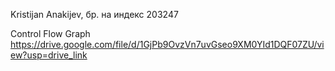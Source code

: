 Kristijan Anakijev, бр. на индекс 203247

Control Flow Graph
https://drive.google.com/file/d/1GjPb9OvzVn7uvGseo9XM0YId1DQF07ZU/view?usp=drive_link
